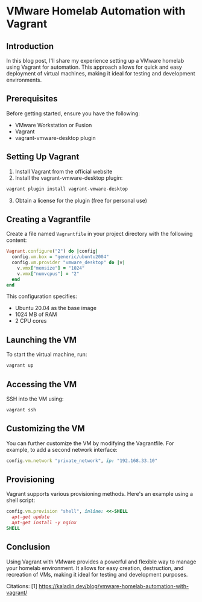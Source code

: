 # VMware Homelab Automation with Vagrant

## Introduction

In this blog post, I'll share my experience setting up a VMware homelab using Vagrant for automation. This approach allows for quick and easy deployment of virtual machines, making it ideal for testing and development environments.

## Prerequisites

Before getting started, ensure you have the following:

- VMware Workstation or Fusion
- Vagrant
- vagrant-vmware-desktop plugin

## Setting Up Vagrant

1. Install Vagrant from the official website
2. Install the vagrant-vmware-desktop plugin:

```bash
vagrant plugin install vagrant-vmware-desktop
```

3. Obtain a license for the plugin (free for personal use)

## Creating a Vagrantfile

Create a file named `Vagrantfile` in your project directory with the following content:

```ruby
Vagrant.configure("2") do |config|
  config.vm.box = "generic/ubuntu2004"
  config.vm.provider "vmware_desktop" do |v|
    v.vmx["memsize"] = "1024"
    v.vmx["numvcpus"] = "2"
  end
end
```

This configuration specifies:
- Ubuntu 20.04 as the base image
- 1024 MB of RAM
- 2 CPU cores

## Launching the VM

To start the virtual machine, run:

```bash
vagrant up
```

## Accessing the VM

SSH into the VM using:

```bash
vagrant ssh
```

## Customizing the VM

You can further customize the VM by modifying the Vagrantfile. For example, to add a second network interface:

```ruby
config.vm.network "private_network", ip: "192.168.33.10"
```

## Provisioning

Vagrant supports various provisioning methods. Here's an example using a shell script:

```ruby
config.vm.provision "shell", inline: <<-SHELL
  apt-get update
  apt-get install -y nginx
SHELL
```

## Conclusion

Using Vagrant with VMware provides a powerful and flexible way to manage your homelab environment. It allows for easy creation, destruction, and recreation of VMs, making it ideal for testing and development purposes.

Citations:
[1] https://kaladin.dev/blog/vmware-homelab-automation-with-vagrant/